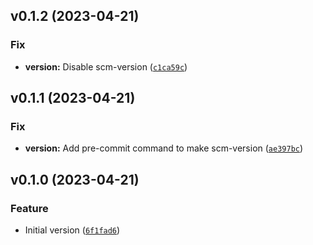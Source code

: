 <!--next-version-placeholder-->

## v0.1.2 (2023-04-21)
### Fix
* **version:** Disable scm-version ([`c1ca59c`](https://github.com/entelecheia/protypo/commit/c1ca59c5b741078d20c2c75eb6149d6c63b90b6f))

## v0.1.1 (2023-04-21)
### Fix
* **version:** Add pre-commit command to make scm-version ([`ae397bc`](https://github.com/entelecheia/protypo/commit/ae397bcdfd27746cde99edc6ab13ffc3ecbb1f50))

## v0.1.0 (2023-04-21)
### Feature
* Initial version ([`6f1fad6`](https://github.com/entelecheia/protypo/commit/6f1fad6bda26823e5bb77c515ffa7d7fc741e1bb))
